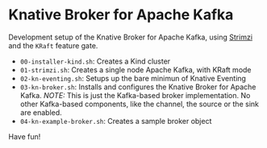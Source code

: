 # Knative Broker for Apache Kafka

Development setup of the Knative Broker for Apache Kafka, using [Strimzi](https://github.com/strimzi/strimzi-kafka-operator/) and the `KRaft` feature gate.

* `00-installer-kind.sh`: Creates a Kind cluster
* `01-strimzi.sh`: Creates a single node Apache Kafka, with KRaft mode
* `02-kn-eventing.sh`: Setups up the bare minimun of Knative Eventing
* `03-kn-broker.sh`: Installs and configures the Knative Broker for Apache Kafka. _NOTE:_ This is just the Kafka-based broker implementation. No other Kafka-based components, like the channel, the source or the sink are enabled.
* `04-kn-example-broker.sh`: Creates a sample broker object

Have fun!